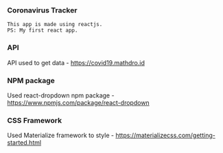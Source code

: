 ### Coronavirus Tracker
```
This app is made using reactjs.
PS: My first react app.
```
### API
API used to get data - https://covid19.mathdro.id
### NPM package
Used react-dropdown npm package - https://www.npmjs.com/package/react-dropdown
### CSS Framework
Used Materialize framework to style - https://materializecss.com/getting-started.html
